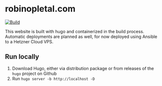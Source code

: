 # robinopletal.com

[![Build](https://github.com/fourstepper/robinopletal.com/actions/workflows/build.yml/badge.svg)](https://github.com/fourstepper/robinopletal.com/actions/workflows/build.yml)

This website is built with hugo and containerized in the build process. Automatic deployments are planned as well, for now deployed using Ansible to a Hetzner Cloud VPS.

## Run locally

1. Download Hugo, either via distribution package or from releases of the `hugo` project on Github
2. Run `hugo server -b http://localhost -D`

